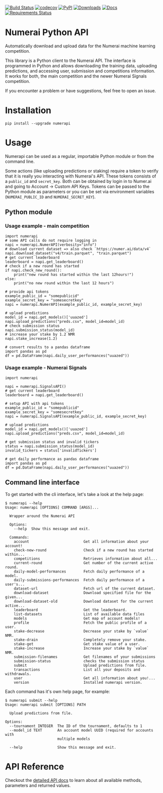 [![Build Status](https://app.travis-ci.com/uuazed/numerapi.svg)](https://app.travis-ci.com/uuazed/numerapi)
[![codecov](https://codecov.io/gh/uuazed/numerapi/branch/master/graph/badge.svg)](https://codecov.io/gh/uuazed/numerapi)
[![PyPI](https://img.shields.io/pypi/v/numerapi.svg)](https://pypi.python.org/pypi/numerapi)
[![Downloads](https://pepy.tech/badge/numerapi/month)](https://pepy.tech/project/numerapi)
[![Docs](https://readthedocs.org/projects/numerapi/badge/?version=stable)](http://numerapi.readthedocs.io/en/stable/?badge=stable)
[![Requirements Status](https://requires.io/github/uuazed/numerapi/requirements.svg?branch=master)](https://requires.io/github/uuazed/numerapi/requirements/?branch=master)

# Numerai Python API
Automatically download and upload data for the Numerai machine learning
competition.

This library is a Python client to the Numerai API. The interface is programmed
in Python and allows downloading the training data, uploading predictions, and
accessing user, submission and competitions information. It works for both, the
main competition and the newer Numerai Signals competition.

If you encounter a problem or have suggestions, feel free to open an issue.

# Installation
`pip install --upgrade numerapi`

# Usage

Numerapi can be used as a regular, importable Python module or from the command
line.

Some actions (like uploading predictions or staking) require a token to verify
that it is really you interacting with Numerai's API. These tokens consists of
a `public_id` and `secret_key`. Both can be obtained by login in to Numer.ai and
going to Account -> Custom API Keys. Tokens can be passed to the Python module
as parameters or you can be set via environment variables (`NUMERAI_PUBLIC_ID`
and `NUMERAI_SECRET_KEY`).

## Python module

### Usage example - main competition

    import numerapi
    # some API calls do not require logging in
    napi = numerapi.NumerAPI(verbosity="info")
    # download current dataset => also check `https://numer.ai/data/v4`
    napi.download_dataset("v4/train.parquet", "train.parquet")
    # get current leaderboard
    leaderboard = napi.get_leaderboard()
    # check if a new round has started
    if napi.check_new_round():
        print("new round has started within the last 12hours!")
    else:
        print("no new round within the last 12 hours")

    # provide api tokens
    example_public_id = "somepublicid"
    example_secret_key = "somesecretkey"
    napi = numerapi.NumerAPI(example_public_id, example_secret_key)

    # upload predictions
    model_id = napi.get_models()['uuazed']
    napi.upload_predictions("preds.csv", model_id=model_id)
    # check submission status
    napi.submission_status(model_id)
    # increase your stake by 1.2 NMR
    napi.stake_increase(1.2)

    # convert results to a pandas dataframe
    import pandas as pd
    df = pd.DataFrame(napi.daily_user_performances("uuazed"))


### Usage example - Numerai Signals

    import numerapi

    napi = numerapi.SignalsAPI()
    # get current leaderboard
    leaderboard = napi.get_leaderboard()

    # setup API with api tokens
    example_public_id = "somepublicid"
    example_secret_key = "somesecretkey"
    napi = numerapi.SignalsAPI(example_public_id, example_secret_key)

    # upload predictions
    model_id = napi.get_models()['uuazed']
    napi.upload_predictions("preds.csv", model_id=model_id)

    # get submission status and invalid tickers
    status = napi.submission_status(model_id)
    invalid_tickers = status['invalidTickers']

    # get daily performance as pandas dataframe
    import pandas as pd
    df = pd.DataFrame(napi.daily_user_performances("uuazed"))


## Command line interface

To get started with the cli interface, let's take a look at the help page:

    $ numerapi --help
    Usage: numerapi [OPTIONS] COMMAND [ARGS]...

      Wrapper around the Numerai API

      Options:
        --help  Show this message and exit.

      Commands:
        account                         Get all information about your account!
        check-new-round                 Check if a new round has started within...
        competitions                    Retrieves information about all...
        current-round                   Get number of the current active round.
        daily-model-performances        Fetch daily performance of a model.
        daily-submissions-performances  Fetch daily performance of a user's...
        dataset-url                     Fetch url of the current dataset.
        download-dataset                Download specified file for the given...
        download-dataset-old            Download dataset for the current active...
        leaderboard                     Get the leaderboard.
        list-datasets                   List of available data files
        models                          Get map of account models!
        profile                         Fetch the public profile of a user.
        stake-decrease                  Decrease your stake by `value` NMR.
        stake-drain                     Completely remove your stake.
        stake-get                       Get stake value of a user.
        stake-increase                  Increase your stake by `value` NMR.
        submission-filenames            Get filenames of your submissions
        submission-status               checks the submission status
        submit                          Upload predictions from file.
        transactions                    List all your deposits and withdrawals.
        user                            Get all information about you!...
        version                         Installed numerapi version.


Each command has it's own help page, for example:

    $ numerapi submit --help
    Usage: numerapi submit [OPTIONS] PATH

      Upload predictions from file.

    Options:
      --tournament INTEGER  The ID of the tournament, defaults to 1
      --model_id TEXT       An account model UUID (required for accounts with
                            multiple models

      --help                Show this message and exit.


# API Reference

Checkout the [detailed API docs](http://numerapi.readthedocs.io/en/latest/api/numerapi.html#module-numerapi.numerapi)
to learn about all available methods, parameters and returned values.
